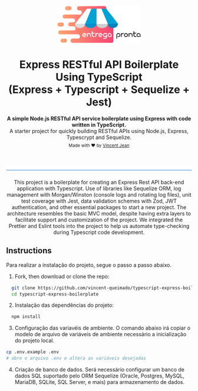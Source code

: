 <div align="center">
  <img src="https://github.com/vincent-queimado/boilerplate-api/blob/main/public/assets/images/logo.png?raw=true" alt="Logo" height="100px"/>
</div>

<div align="center">
  <h1>Express RESTful API Boilerplate Using TypeScript<br/>(Express + Typescript + Sequelize + Jest)</h1>
</div>

<p align="center">
  <b>A simple Node.js RESTful API service boilerplate using Express with code written in TypeScript.</b></br>
  <span>A starter project for quickly building RESTful APIs using Node.js, Express, Typescrypt and Sequelize.</span></br>
  <sub>Made with ❤️ by <a href="https://github.com/vincent-queimado">Vincent Jean</a></sub>
</p>

<br />

![divider](./public/assets/images/readme-divider.png)

<div align="center">
  This project is a boilerplate for creating an Express Rest API back-end application with Typescript.
  Use of libraries like Sequelize ORM, log management with Morgan/Winston (console logs and rotating log files), unit test coverage with Jest, data validation schemes with Zod, JWT authentication, and other essential packages to start a new project.
  The architecture resembles the basic MVC model, despite having extra layers to facilitate support and customization of the project. We integrated the Prettier and Eslint tools into the project to help us automate type-checking during Typescript code development.
</div>

## Instructions

Para realizar a instalação do projeto, segue o passo a passo abaixo.

1. Fork, then download or clone the repo:

```bash
  git clone https://github.com/vincent-queimado/typescript-express-boilerplate.git
  cd typescript-express-boilerplate
```

2. Instalação das dependências do projeto:

```bash
  npm install
```

3. Configuração das variavéis de ambiente. O comando abaixo irá copiar o modelo de arquivo de variáveis de ambiente necessário a inicialização do projeto local.

```bash
cp .env.example .env
# abre o arquivo .env e altera as variáveis desejadas
```

4. Criação de banco de dados. Será necessário configurar um banco de dados SQL suportado pelo ORM Sequelize (Oracle, Postgres, MySQL, MariaDB, SQLite, SQL Server, e mais) para armazenamento de dados.
